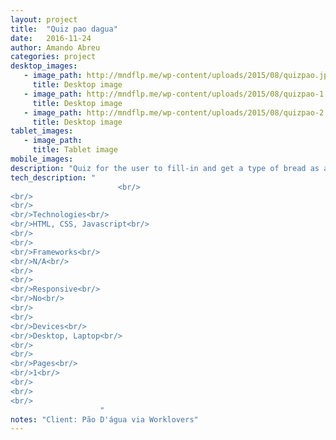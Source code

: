```yaml
---
layout: project 
title:  "Quiz pao dagua"
date:   2016-11-24
author: Amando Abreu
categories: project
desktop_images:
   - image_path: http://mndflp.me/wp-content/uploads/2015/08/quizpao.jpg
     title: Desktop image
   - image_path: http://mndflp.me/wp-content/uploads/2015/08/quizpao-1.jpg
     title: Desktop image
   - image_path: http://mndflp.me/wp-content/uploads/2015/08/quizpao-2.jpg
     title: Desktop image
tablet_images:
   - image_path: 
     title: Tablet image
mobile_images:
description: "Quiz for the user to fill-in and get a type of bread as a result, for later sharing on facebook as a form of social media page stimulation."
tech_description: "
                        <br/>
<br/>
<br/>
<br/>Technologies<br/>
<br/>HTML, CSS, Javascript<br/>
<br/>
<br/>
<br/>Frameworks<br/>
<br/>N/A<br/>
<br/>
<br/>
<br/>Responsive<br/>
<br/>No<br/>
<br/>
<br/>
<br/>Devices<br/>
<br/>Desktop, Laptop<br/>
<br/>
<br/>
<br/>Pages<br/>
<br/>1<br/>
<br/>
<br/>
<br/>
                    "
notes: "Client: Pão D'água via Worklovers"
---
```

